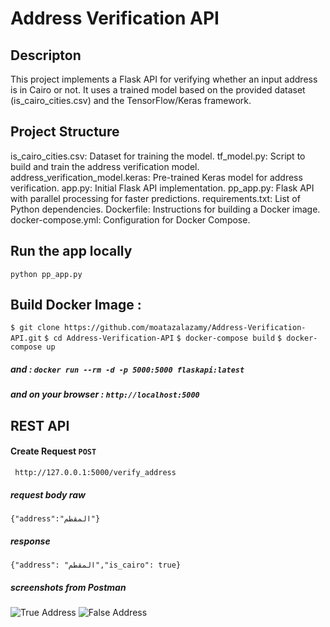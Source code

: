 # Address Verification API

## Descripton
This project implements a Flask API for verifying whether an input address is in Cairo or not. It uses a trained model based on the provided dataset (is_cairo_cities.csv) and the TensorFlow/Keras framework.

## Project Structure
is_cairo_cities.csv: Dataset for training the model.
tf_model.py: Script to build and train the address verification model.
address_verification_model.keras: Pre-trained Keras model for address verification.
app.py: Initial Flask API implementation.
pp_app.py: Flask API with parallel processing for faster predictions.
requirements.txt: List of Python dependencies.
Dockerfile: Instructions for building a Docker image.
docker-compose.yml: Configuration for Docker Compose.

## Run the app locally
``` python pp_app.py ```

## Build Docker Image :
```$ git clone https://github.com/moatazalazamy/Address-Verification-API.git```
```$ cd Address-Verification-API```
```$ docker-compose build```
```$ docker-compose up```


##### and : ``` docker run --rm -d -p 5000:5000 flaskapi:latest ```

##### and on your browser : ```http://localhost:5000```


## REST API
#### Create Request ```POST```
``` http://127.0.0.1:5000/verify_address```
##### request body raw
``` {"address":"المقطم"} ```
##### response
``` {"address": "المقطم","is_cairo": true} ```
##### screenshots from Postman
![True Address](address_verification_1.png)
![False Address](address_verification_2.png)
